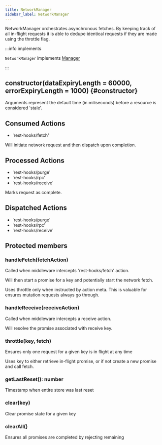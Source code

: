 ```yaml
---
title: NetworkManager
sidebar_label: NetworkManager
---
```


NetworkManager orchestrates asynchronous fetches. By keeping track of all in-flight requests
it is able to dedupe identical requests if they are made using the throttle flag.

:::info implements

`NetworkManager` implements [Manager](./Manager.md)

:::

## constructor(dataExpiryLength = 60000, errorExpiryLength = 1000) {#constructor}

Arguments represent the default time (in miliseconds) before a resource is considered 'stale'.

## Consumed Actions

- 'rest-hooks/fetch'

Will initiate network request and then dispatch upon completion.

## Processed Actions

- 'rest-hooks/purge'
- 'rest-hooks/rpc'
- 'rest-hooks/receive'

Marks request as complete.

## Dispatched Actions

- 'rest-hooks/purge'
- 'rest-hooks/rpc'
- 'rest-hooks/receive'

## Protected members

### handleFetch(fetchAction)

Called when middleware intercepts 'rest-hooks/fetch' action.

Will then start a promise for a key and potentially start the network
fetch.

Uses throttle only when instructed by action meta. This is valuable
for ensures mutation requests always go through.

### handleReceive(receiveAction)

Called when middleware intercepts a receive action.

Will resolve the promise associated with receive key.

### throttle(key, fetch)

Ensures only one request for a given key is in flight at any time

Uses key to either retrieve in-flight promise, or if not
create a new promise and call fetch.

### getLastReset(): number

Timestamp when entire store was last reset

### clear(key)

Clear promise state for a given key

### clearAll()

Ensures all promises are completed by rejecting remaining
